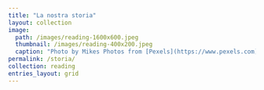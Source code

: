 ```yaml
---
title: "La nostra storia"
layout: collection
image:
  path: /images/reading-1600x600.jpeg
  thumbnail: /images/reading-400x200.jpeg
  caption: "Photo by Mikes Photos from [Pexels](https://www.pexels.com)"
permalink: /storia/
collection: reading
entries_layout: grid
---
```

